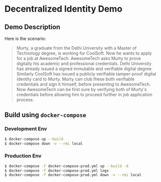 # Decentralized Identity Demo

## Demo Description

Here is the scenario:
> Murty, a graduate from the Delhi University with a Master of Technology degree, is working for CoolSoft. Now he wants to apply for a job at  AwesomeTech. AwesomeTech asks Murty to prove digitally his academic and professional credentials. Delhi University has already issued a signed immutable and verifiable digital degree. Similarly CoolSoft has issued a publicly verifiable tamper-proof digital identity card to Murty.
Murty can club these both verifiable credentials and sign it himself, before presenting to AwesomeTech. Now AwesomeTech can be first sure by verifying both of Murty's credentials before allowing him to proceed further in job application process.

## Build using `docker-compose`  

### Development Env

```bash
$ docker-compose up --build
$ docker-compose down -v --rmi local
```

### Production Env

```bash
$ docker-compose -f docker-compose-prod.yml up --build -d
$ docker-compose -f docker-compose-prod.yml logs
$ docker-compose -f docker-compose-prod.yml down -v --rmi local
```
